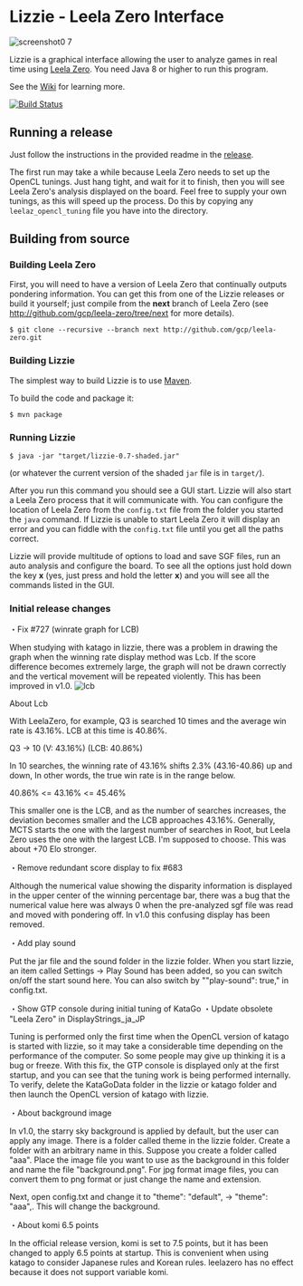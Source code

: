 # Lizzie - Leela Zero Interface
![screenshot0 7](https://user-images.githubusercontent.com/63999713/86693777-f0982280-c045-11ea-9b59-1e7b5292851a.jpg)

Lizzie is a graphical interface allowing the user to analyze games in
real time using [Leela Zero](https://github.com/gcp/leela-zero). You
need Java 8 or higher to run this program.

See the [Wiki](https://github.com/featurecat/lizzie/wiki) for learning more.

[![Build Status](https://travis-ci.org/featurecat/lizzie.svg?branch=master)](https://travis-ci.org/featurecat/lizzie?branch=master)


## Running a release

Just follow the instructions in the provided readme in the
[release](https://github.com/featurecat/lizzie/releases/tag/0.7.2).

The first run may take a while because Leela Zero needs to set up the
OpenCL tunings. Just hang tight, and wait for it to finish, then you
will see Leela Zero's analysis displayed on the board. Feel free to supply
your own tunings, as this will speed up the process. Do this by copying
any `leelaz_opencl_tuning` file you have into the directory.

## Building from source

### Building Leela Zero

First, you will need to have a version of Leela Zero that
continually outputs pondering information. You can get this from one
of the Lizzie releases or build it yourself; just compile from the **next**
branch of Leela Zero (see http://github.com/gcp/leela-zero/tree/next for more
details).

    $ git clone --recursive --branch next http://github.com/gcp/leela-zero.git

### Building Lizzie

The simplest way to build Lizzie is to use [Maven](https://maven.apache.org/).

To build the code and package it:

    $ mvn package

### Running Lizzie

    $ java -jar "target/lizzie-0.7-shaded.jar"

(or whatever the current version of the shaded `jar` file is in
`target/`).

After you run this command you should see a GUI start. Lizzie will also start a Leela Zero
process that it will communicate with. You can configure the location of Leela Zero from the
`config.txt` file from the folder you started the `java` command. If Lizzie is unable to start
Leela Zero it will display an error and you can fiddle with the `config.txt` file
until you get all the paths correct.

Lizzie will provide multitude of options to load and save SGF files, run an auto analysis and
configure the board. To see all the options just hold down the key **x** (yes, just press and hold
the letter **x**) and you will see all the commands listed in the GUI.

### Initial release changes

・Fix #727 (winrate graph for LCB)

When studying with katago in lizzie, there was a problem in drawing the graph when the winning rate display method was Lcb.
If the score difference becomes extremely large, the graph will not be drawn correctly and the vertical movement will be repeated violently.
This has been improved in v1.0.
![lcb](https://user-images.githubusercontent.com/63999713/86690198-acefe980-c042-11ea-93d2-1158e97a53ca.jpg)

About Lcb

With LeelaZero, for example, Q3 is searched 10 times and the average win rate is 43.16%.
LCB at this time is 40.86%.

Q3 -> 10 (V: 43.16%) (LCB: 40.86%)

In 10 searches, the winning rate of 43.16% shifts 2.3% (43.16-40.86) up and down,
In other words, the true win rate is in the range below.

40.86% <= 43.16% <= 45.46%

This smaller one is the LCB, and as the number of searches increases, the deviation becomes smaller and the LCB approaches 43.16%.
Generally, MCTS starts the one with the largest number of searches in Root, but Leela Zero uses the one with the largest LCB.
I'm supposed to choose. This was about +70 Elo stronger.

・Remove redundant score display to fix #683

Although the numerical value showing the disparity information is displayed in the upper center of the winning percentage bar, there was a bug that the numerical value here was always 0 when the pre-analyzed sgf file was read and moved with pondering off.
In v1.0 this confusing display has been removed.

・Add play sound

Put the jar file and the sound folder in the lizzie folder.
When you start lizzie, an item called Settings → Play Sound has been added, so you can switch on/off the start sound here.
You can also switch by ""play-sound": true," in config.txt.

・Show GTP console during initial tuning of KataGo
・Update obsolete "Leela Zero" in DisplayStrings_ja_JP

Tuning is performed only the first time when the OpenCL version of katago is started with lizzie, so it may take a considerable time depending on the performance of the computer.
So some people may give up thinking it is a bug or freeze.
With this fix, the GTP console is displayed only at the first startup, and you can see that the tuning work is being performed internally.
To verify, delete the KataGoData folder in the lizzie or katago folder and then launch the OpenCL version of katago with lizzie.

・About background image

In v1.0, the starry sky background is applied by default, but the user can apply any image.
There is a folder called theme in the lizzie folder.
Create a folder with an arbitrary name in this.
Suppose you create a folder called "aaa".
Place the image file you want to use as the background in this folder and name the file "background.png".
For jpg format image files, you can convert them to png format or just change the name and extension.

Next, open config.txt and change it to "theme": "default", → "theme": "aaa",. This will change the background.

・About komi 6.5 points

In the official release version, komi is set to 7.5 points, but it has been changed to apply 6.5 points at startup.
This is convenient when using katago to consider Japanese rules and Korean rules. leelazero has no effect because it does not support variable komi.



